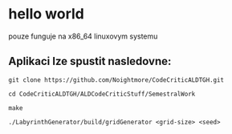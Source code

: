 # hello world

pouze funguje na x86_64 linuxovym systemu


## Aplikaci lze spustit nasledovne:

`git clone https://github.com/Noightmore/CodeCriticALDTGH.git` 

`cd CodeCriticALDTGH/ALDCodeCriticStuff/SemestralWork`

`make`

`./LabyrinthGenerator/build/gridGenerator <grid-size> <seed>`